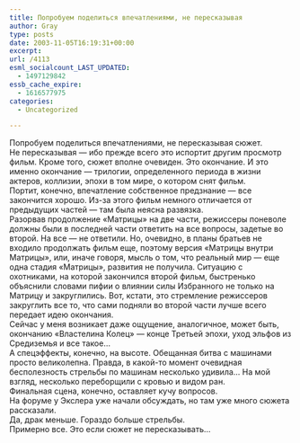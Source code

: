 ```yaml
---
title: Попробуем поделиться впечатлениями, не пересказывая
author: Gray
type: posts
date: 2003-11-05T16:19:31+00:00
excerpt:
url: /4113
esml_socialcount_LAST_UPDATED:
  - 1497129842
essb_cache_expire:
  - 1616577975
categories:
  - Uncategorized

---
```








Попробуем поделиться впечатлениями, не пересказывая сюжет.  
Не пересказывая &#8212; ибо прежде всего это испортит другим просмотр фильм. Кроме того, сюжет вполне очевиден. Это окончание. И это именно окончание &#8212; трилогии, определенного периода в жизни актеров, коллизии, эпохи в том мире, о котором снят фильм.  
Портит, конечно, впечатление собственное предзнание &#8212; все закончится хорошо. Из-за этого фильм немного отличается от предыдущих частей &#8212; там была неясна развязка.  
Разорвав продолжение &#171;Матрицы&#187; на две части, режиссеры поневоле должны были в последней части ответить на все вопросы, задетые во второй. На все &#8212; не ответили. Но, очевидно, в планы братьев не входило продолжать фильм еще, поэтому версия &#171;Матрицы внутри Матрицы&#187;, или, иначе говоря, мысль о том, что реальный мир &#8212; еще одна стадия &#171;Матрицы&#187;, развития не получила. Ситуацию с охотниками, на которой закончился второй фильм, быстренько объяснили словами пифии о влиянии силы Избранного не только на Матрицу и закруглились. Вот, кстати, это стремление режиссеров закруглить все то, что сами подняли во второй части лучше всего передает идею окончания.  
Сейчас у меня возникает даже ощущение, аналогичное, может быть, окончанию &#171;Властелина Колец&#187; &#8212; конце Третьей эпохи, уход эльфов из Средиземья и все такое&#8230;  
А спецэффекты, конечно, на высоте. Обещанная битва с машинами просто великолепна. Правда, в какой-то момент очевидная бесполезность стрельбы по машинам несколько удивила&#8230; На мой взгляд, несколько переборщили с кровью и видом ран.  
Финальная сцена, конечно, оставляет кучу вопросов.  
На форуме у Экслера уже начали обсуждать, но там уже много сюжета рассказали.  
Да, драк меньше. Гораздо больше стрельбы.  
Примерно все. Это если сюжет не пересказывать&#8230;